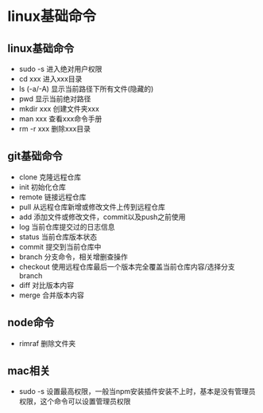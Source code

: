 # linux基础命令

## linux基础命令
- sudo  -s		进入绝对用户权限
- cd xxx  		进入xxx目录
- ls (-a/-A)	显示当前路径下所有文件(隐藏的)
- pwd		显示当前绝对路径
- mkdir xxx	创建文件夹xxx
- man xxx	查看xxx命令手册
- rm -r xxx		删除xxx目录

## git基础命令
- clone		克隆远程仓库
- init			初始化仓库
- remote		链接远程仓库
- pull			从远程仓库新增或修改文件上传到远程仓库
- add		添加文件或修改文件，commit以及push之前使用
- log			当前仓库提交过的日志信息
- status		当前仓库版本状态
- commit		提交到当前仓库中
- branch		分支命令，相关增删查操作
- checkout	使用远程仓库最后一个版本完全覆盖当前仓库内容/选择分支branch
- diff			对比版本内容
- merge		合并版本内容

## node命令
- rimraf        删除文件夹

## mac相关
- sudo -s		设置最高权限，一般当npm安装插件安装不上时，基本是没有管理员权限，这个命令可以设置管理员权限